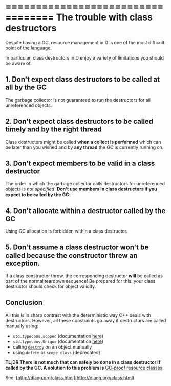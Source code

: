 ==================================
The trouble with class destructors
==================================

Despite having a GC, resource management in D is one of the most difficult point of the language.

In particular, class destructors in D enjoy a variety of limitations you should be aware of.

## 1. Don't expect class destructors to be called at all by the GC

The garbage collector is not guaranteed to run the destructors for all unreferenced objects.

## 2. Don't expect class destructors to be called timely and by the right thread

Class destructors might be called **when a collect is performed** which can be later than you wished and by **any thread** the GC is currently running on.

## 3. Don't expect members to be valid in a class destructor

The order in which the garbage collector calls destructors for unreferenced objects is _not specified_. **Don't use members in class destructors if you expect to be called by the GC.**

## 4. Don't allocate within a destructor called by the GC

Using GC allocation is forbidden within a class destructor.

## 5. Don't assume a class destructor won't be called because the constructor threw an exception.

If a class constructor throw, the corresponding destructor **will** be called as part of the normal teardown sequence! Be prepared for this: your class destructor should check for object validity.


## Conclusion

All this is in sharp contrast with the deterministic way C++ deals with destructors. However, all these constraints go away if destructors are called manually using:
- `std.typecons.scoped` (documentation [here](http://dlang.org/phobos/std_typecons.html#.scoped))
- `std.typecons.Unique` (documentation [here](http://dlang.org/phobos/std_typecons.html#.Unique))
- calling [`destroy`](http://dlang.org/phobos/object.html#.destroy) on an object manually
- using `delete` or `scope class` (deprecated)


**TL;DR There is not much that can safely be done in a class destructor if called by the GC. A solution to this problem is** [GC-proof resource classes](#GC-proof-resource-class).

See: [http://dlang.org/class.html](http://dlang.org/class.html)
